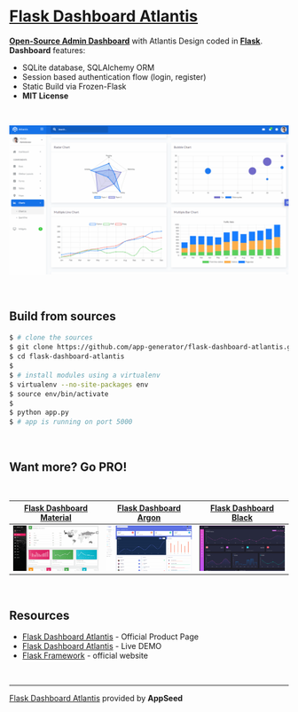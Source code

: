 # [Flask Dashboard Atlantis](https://appseed.us/admin-dashboards/flask-dashboard-atlantis)

**[Open-Source Admin Dashboard](https://appseed.us/admin-dashboards/open-source)** with Atlantis Design coded in **[Flask](https://palletsprojects.com/p/flask/)**. **Dashboard** features:

- SQLite database, SQLAlchemy ORM
- Session based authentication flow (login, register)
- Static Build via Frozen-Flask
- **MIT License**

<br />

![Flask Dashboard Atlantis - Open-Source Admin Panel](https://raw.githubusercontent.com/app-generator/static/master/products/flask-dashboard-atlantis-intro.gif)

<br />

## Build from sources

```bash
$ # clone the sources
$ git clone https://github.com/app-generator/flask-dashboard-atlantis.git
$ cd flask-dashboard-atlantis
$
$ # install modules using a virtualenv
$ virtualenv --no-site-packages env
$ source env/bin/activate
$
$ python app.py
$ # app is running on port 5000
```

<br />

## Want more? Go PRO!

<br />

| [Flask Dashboard Material](https://appseed.us/admin-dashboards/flask-dashboard-material-pro) | [Flask Dashboard Argon](https://appseed.us/admin-dashboards/flask-dashboard-argon-pro) | [Flask Dashboard Black](https://appseed.us/admin-dashboards/flask-dashboard-black-pro) |
| --- | --- | --- |
| [![Flask Dashboard Material PRO](https://raw.githubusercontent.com/app-generator/static/master/products/flask-dashboard-material-pro-intro.gif)](https://appseed.us/admin-dashboards/flask-dashboard-material-pro)  | [![Flask Dashboard Argon PRO](https://raw.githubusercontent.com/app-generator/static/master/products/flask-dashboard-argon-pro-intro.gif)](https://appseed.us/admin-dashboards/flask-dashboard-argon-pro) | [![Flask Dashboard Black PRO](https://raw.githubusercontent.com/app-generator/static/master/products/flask-dashboard-black-pro-intro.gif)](https://appseed.us/admin-dashboards/flask-dashboard-black-pro)

<br />

## Resources

- [Flask Dashboard Atlantis](https://appseed.us/admin-dashboards/flask-dashboard-atlantis) - Official Product Page
- [Flask Dashboard Atlantis](https://flask-dashboard-atlantis.appseed.us/) - Live DEMO
- [Flask Framework](https://palletsprojects.com/p/flask/) - official website
 
<br />
 
---
[Flask Dashboard Atlantis](https://appseed.us/admin-dashboards/flask-dashboard-atlantis) provided by **AppSeed**
